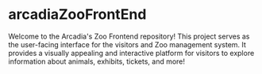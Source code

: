 # arcadiaZooFrontEnd
Welcome to the Arcadia's Zoo Frontend repository! This project serves as the user-facing interface for the visitors and Zoo management system. It provides a visually appealing and interactive platform for visitors to explore information about animals, exhibits, tickets, and more!

